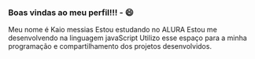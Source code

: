 ### Boas vindas ao meu perfil!!! - 😄 
Meu nome é Kaio messias 
Estou estudando no ALURA
Estou me desenvolvendo na linguagem javaScript
Utilizo esse espaço para a minha programação e compartilhamento dos projetos desenvolvidos.
